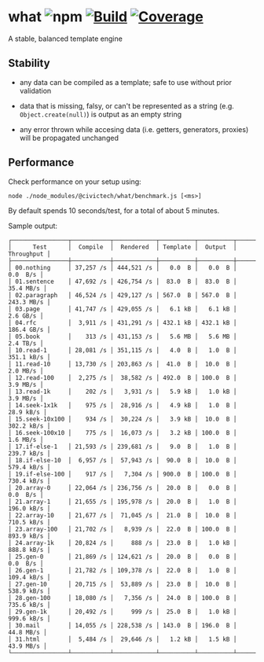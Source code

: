 # what ![npm](https://img.shields.io/npm/v/@cycle/core.svg) [![Build](https://travis-ci.org/civictechro/what.svg?branch=master)](https://travis-ci.org/civictechro/what) [![Coverage](https://coveralls.io/repos/github/civictechro/what/badge.svg)](https://coveralls.io/github/civictechro/what)

A stable, balanced template engine

## Stability

* any data can be compiled as a template; safe to use without prior validation

* data that is missing, falsy, or can't be represented as a string (e.g. `Object.create(null)`) is output as an empty string

* any error thrown while accesing data (i.e. getters, generators, proxies) will be propagated unchanged

## Performance

Check performance on your setup using:

```
node ./node_modules/@civictech/what/benchmark.js [<ms>]
```

By default spends 10 seconds/test, for a total of about 5 minutes.

Sample output:

```
┌────────────────┬───────────┬────────────┬──────────┬──────────┬────────────┐
│      Test      │  Compile  │  Rendered  │ Template │  Output  │ Throughput │
├────────────────┼───────────┼────────────┼──────────┼──────────┼────────────┤
│ 00.nothing     │ 37,257 /s │ 444,521 /s │   0.0  B │   0.0  B │   0.0  B/s │
│ 01.sentence    │ 47,692 /s │ 426,754 /s │  83.0  B │  83.0  B │  35.4 MB/s │
│ 02.paragraph   │ 46,524 /s │ 429,127 /s │ 567.0  B │ 567.0  B │ 243.3 MB/s │
│ 03.page        │ 41,747 /s │ 429,055 /s │   6.1 kB │   6.1 kB │   2.6 GB/s │
│ 04.rfc         │  3,911 /s │ 431,291 /s │ 432.1 kB │ 432.1 kB │ 186.4 GB/s │
│ 05.book        │    313 /s │ 431,153 /s │   5.6 MB │   5.6 MB │   2.4 TB/s │
│ 10.read-1      │ 28,081 /s │ 351,115 /s │   4.0  B │   1.0  B │ 351.1 kB/s │
│ 11.read-10     │ 13,730 /s │ 203,863 /s │  41.0  B │  10.0  B │   2.0 MB/s │
│ 12.read-100    │  2,275 /s │  38,582 /s │ 492.0  B │ 100.0  B │   3.9 MB/s │
│ 13.read-1k     │    202 /s │   3,931 /s │   5.9 kB │   1.0 kB │   3.9 MB/s │
│ 14.seek-1x1k   │    975 /s │  28,916 /s │   4.9 kB │   1.0  B │  28.9 kB/s │
│ 15.seek-10x100 │    934 /s │  30,224 /s │   3.9 kB │  10.0  B │ 302.2 kB/s │
│ 16.seek-100x10 │    775 /s │  16,073 /s │   3.2 kB │ 100.0  B │   1.6 MB/s │
│ 17.if-else-1   │ 21,593 /s │ 239,681 /s │   9.0  B │   1.0  B │ 239.7 kB/s │
│ 18.if-else-10  │  6,957 /s │  57,943 /s │  90.0  B │  10.0  B │ 579.4 kB/s │
│ 19.if-else-100 │    917 /s │   7,304 /s │ 900.0  B │ 100.0  B │ 730.4 kB/s │
│ 20.array-0     │ 22,064 /s │ 236,756 /s │  20.0  B │   0.0  B │   0.0  B/s │
│ 21.array-1     │ 21,655 /s │ 195,978 /s │  20.0  B │   1.0  B │ 196.0 kB/s │
│ 22.array-10    │ 21,677 /s │  71,045 /s │  21.0  B │  10.0  B │ 710.5 kB/s │
│ 23.array-100   │ 21,702 /s │   8,939 /s │  22.0  B │ 100.0  B │ 893.9 kB/s │
│ 24.array-1k    │ 20,824 /s │     888 /s │  23.0  B │   1.0 kB │ 888.8 kB/s │
│ 25.gen-0       │ 21,869 /s │ 124,621 /s │  20.0  B │   0.0  B │   0.0  B/s │
│ 26.gen-1       │ 21,782 /s │ 109,378 /s │  22.0  B │   1.0  B │ 109.4 kB/s │
│ 27.gen-10      │ 20,715 /s │  53,889 /s │  23.0  B │  10.0  B │ 538.9 kB/s │
│ 28.gen-100     │ 18,080 /s │   7,356 /s │  24.0  B │ 100.0  B │ 735.6 kB/s │
│ 29.gen-1k      │ 20,492 /s │     999 /s │  25.0  B │   1.0 kB │ 999.6 kB/s │
│ 30.mail        │ 14,055 /s │ 228,538 /s │ 143.0  B │ 196.0  B │  44.8 MB/s │
│ 31.html        │  5,484 /s │  29,646 /s │   1.2 kB │   1.5 kB │  43.9 MB/s │
└────────────────┴───────────┴────────────┴──────────┴──────────┴────────────┘
```